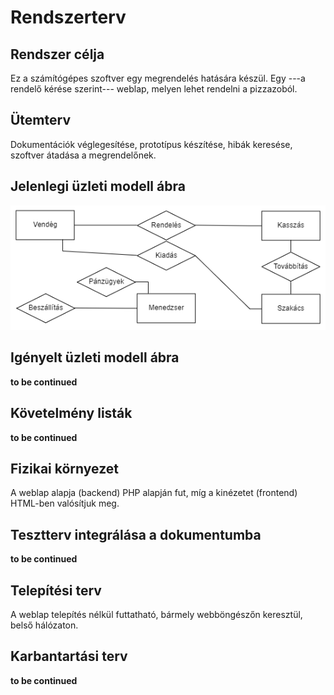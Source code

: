 
# Rendszerterv
## Rendszer célja
Ez a számítógépes szoftver egy megrendelés hatására készül. Egy ---a rendelő kérése szerint--- weblap, melyen lehet rendelni a pizzazoból.
## Ütemterv
Dokumentációk véglegesítése, prototípus készítése, hibák keresése, szoftver átadása a megrendelőnek.
## Jelenlegi üzleti modell ábra
![jelenlegiuzletimodell](https://github.com/FeketeSz96/Placeholder-Message/blob/main/Dokumentacio/Img/Jelenlegi.png)
## Igényelt üzleti modell ábra
**to be continued**
## Követelmény listák
**to be continued**
## Fizikai környezet
A weblap alapja (backend) PHP alapján fut, míg a kinézetet (frontend) HTML-ben valósítjuk meg.
## Tesztterv integrálása a dokumentumba
**to be continued**
## Telepítési terv
A weblap telepítés nélkül futtatható, bármely webböngészőn keresztül, belső hálózaton.
## Karbantartási terv
**to be continued**